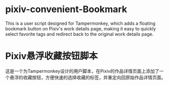 # pixiv-convenient-Bookmark
This is a user script designed for Tampermonkey, which adds a floating bookmark button on Pixiv's work details page, making it easy to quickly select favorite tags and redirect back to the original work details page.
# Pixiv悬浮收藏按钮脚本
这是一个为Tampermonkey设计的用户脚本，在Pixiv的作品详情页面上添加了一个悬浮的收藏按钮，方便快速的选择收藏的标签，并重定向回原始作品详情页面。
